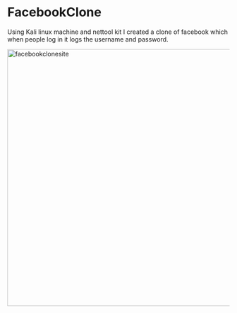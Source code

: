 # FacebookClone

Using Kali linux machine and nettool kit I created a clone of facebook which when people log in it logs the username and password.


<img width="583" alt="facebookclonesite" src="https://github.com/user-attachments/assets/0cf8185b-da73-42e3-a72a-5d9c12b543d4" />

